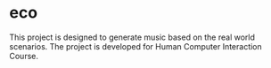 # eco
This project is designed to generate music based on the real world scenarios. The project is developed for Human Computer Interaction Course.

